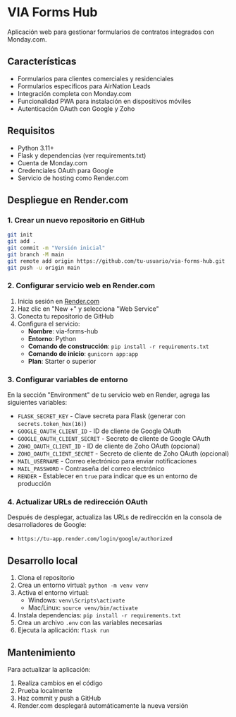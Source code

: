 # VIA Forms Hub

Aplicación web para gestionar formularios de contratos integrados con Monday.com.

## Características

- Formularios para clientes comerciales y residenciales
- Formularios específicos para AirNation Leads
- Integración completa con Monday.com
- Funcionalidad PWA para instalación en dispositivos móviles
- Autenticación OAuth con Google y Zoho

## Requisitos

- Python 3.11+
- Flask y dependencias (ver requirements.txt)
- Cuenta de Monday.com
- Credenciales OAuth para Google
- Servicio de hosting como Render.com

## Despliegue en Render.com

### 1. Crear un nuevo repositorio en GitHub

```bash
git init
git add .
git commit -m "Versión inicial"
git branch -M main
git remote add origin https://github.com/tu-usuario/via-forms-hub.git
git push -u origin main
```

### 2. Configurar servicio web en Render.com

1. Inicia sesión en [Render.com](https://render.com)
2. Haz clic en "New +" y selecciona "Web Service"
3. Conecta tu repositorio de GitHub
4. Configura el servicio:
   - **Nombre**: via-forms-hub
   - **Entorno**: Python
   - **Comando de construcción**: `pip install -r requirements.txt`
   - **Comando de inicio**: `gunicorn app:app`
   - **Plan**: Starter o superior

### 3. Configurar variables de entorno

En la sección "Environment" de tu servicio web en Render, agrega las siguientes variables:

- `FLASK_SECRET_KEY` - Clave secreta para Flask (generar con `secrets.token_hex(16)`)
- `GOOGLE_OAUTH_CLIENT_ID` - ID de cliente de Google OAuth
- `GOOGLE_OAUTH_CLIENT_SECRET` - Secreto de cliente de Google OAuth
- `ZOHO_OAUTH_CLIENT_ID` - ID de cliente de Zoho OAuth (opcional)
- `ZOHO_OAUTH_CLIENT_SECRET` - Secreto de cliente de Zoho OAuth (opcional)
- `MAIL_USERNAME` - Correo electrónico para enviar notificaciones
- `MAIL_PASSWORD` - Contraseña del correo electrónico
- `RENDER` - Establecer en `true` para indicar que es un entorno de producción

### 4. Actualizar URLs de redirección OAuth

Después de desplegar, actualiza las URLs de redirección en la consola de desarrolladores de Google:
- `https://tu-app.render.com/login/google/authorized`

## Desarrollo local

1. Clona el repositorio
2. Crea un entorno virtual: `python -m venv venv`
3. Activa el entorno virtual:
   - Windows: `venv\Scripts\activate`
   - Mac/Linux: `source venv/bin/activate`
4. Instala dependencias: `pip install -r requirements.txt`
5. Crea un archivo `.env` con las variables necesarias
6. Ejecuta la aplicación: `flask run`

## Mantenimiento

Para actualizar la aplicación:
1. Realiza cambios en el código
2. Prueba localmente
3. Haz commit y push a GitHub
4. Render.com desplegará automáticamente la nueva versión 
